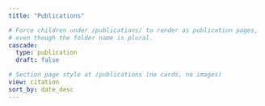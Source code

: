 ```yaml
---
title: "Publications"

# Force children under /publications/ to render as publication pages,
# even though the folder name is plural.
cascade:
  type: publication
  draft: false

# Section page style at /publications (no cards, no images)
view: citation
sort_by: date_desc
---
```

